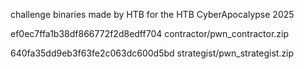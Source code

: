 challenge binaries made by HTB for the HTB CyberApocalypse 2025

ef0ec7ffa1b38df866772f2d8edff704  contractor/pwn_contractor.zip

640fa35dd9eb3f63fe2c063dc600d5bd  strategist/pwn_strategist.zip
